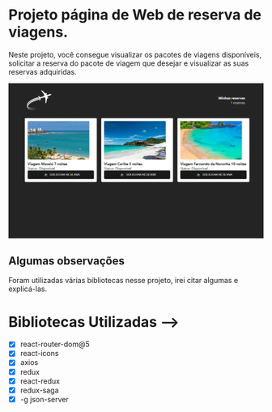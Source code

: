 # Projeto página de Web de reserva de viagens.

Neste projeto, você consegue visualizar os pacotes de viagens disponíveis, solicitar a reserva do pacote de viagem que desejar e visualizar as suas reservas adquiridas.

<img src="./src/assets/home.png" alt="página principal">

## Algumas observações

Foram utilizadas várias bibliotecas nesse projeto, irei citar algumas e explicá-las.



# Bibliotecas Utilizadas -->
- [x] react-router-dom@5
- [x] react-icons
- [x] axios
- [x] redux
- [x] react-redux
- [x] redux-saga
- [x] -g json-server